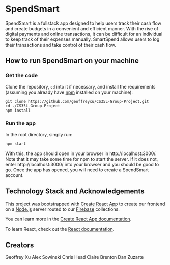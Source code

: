 # SpendSmart

SpendSmart is a fullstack app designed to help users track their cash flow and create budgets in a convenient and efficient manner. With the rise of digital payments and online transactions, it can be difficult for an individual to keep track of their expenses manually. SmartSpend allows users to log their transactions and take control of their cash flow.

## How to run SpendSmart on your machine
### Get the code

Clone the repository, `cd` into it if necessary, and install the requirements (assuming you already have [npm](https://www.npmjs.com/get-npm) installed on your machine):
```shell
git clone https://github.com/geoffreyxu/CS35L-Group-Project.git
cd ./CS35L-Group-Project
npm install
```

### Run the app

In the root directory, simply run:
```bash
npm start
```
With this, the app should open in your browser in http://localhost:3000/. Note that it may take some time for npm to start the server. If it does not, enter http://localhost:3000/ into your browser and you should be good to go. Once the app has opened, you will need to create a SpendSmart account. 


## Technology Stack and Acknowledgements
This project was bootstrapped with [Create React App](https://github.com/facebook/create-react-app) to create our frontend on a [Node.js](https://nodejs.org/) server routed to our [Firebase](https://firebase.google.com/) collections.

You can learn more in the [Create React App documentation](https://facebook.github.io/create-react-app/docs/getting-started).

To learn React, check out the [React documentation](https://reactjs.org/).

## Creators
Geoffrey Xu
Alex Sowinski
Chris Head
Claire Brenton
Dan Zuzarte